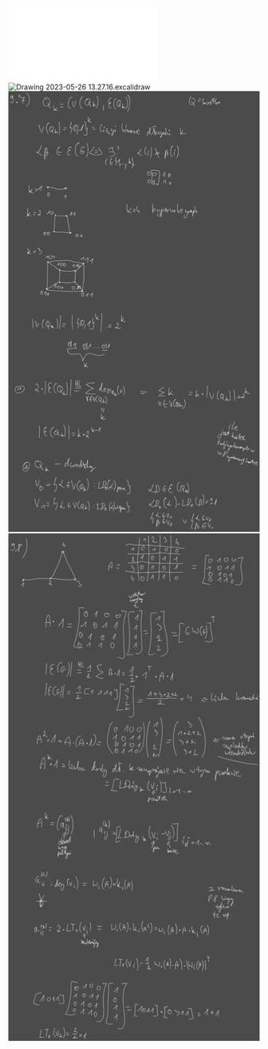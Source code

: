 ![Lista_9_MD](Notatki/Semestr%202/Matematyka%20dyskretna/%C4%86wiczenia/%C4%86wiczenia%209/Lista_9_MD.pdf)
![Drawing 2023-05-26 13.27.16.excalidraw](Notatki/Semestr%202/Matematyka%20dyskretna/%C4%86wiczenia/%C4%86wiczenia%209/Drawing%202023-05-26%2013.27.16.excalidraw.svg)
![Drawing 2023-05-26 14.25.19.excalidraw](Notatki/Semestr%202/Matematyka%20dyskretna/%C4%86wiczenia/%C4%86wiczenia%209/Drawing%202023-05-26%2014.25.19.excalidraw.svg)![Drawing 2023-06-02 13.16.49.excalidraw](Notatki/Semestr%202/Matematyka%20dyskretna/%C4%86wiczenia/%C4%86wiczenia%209/Drawing%202023-06-02%2013.16.49.excalidraw.svg)